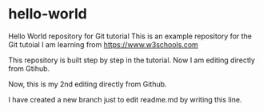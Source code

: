 # hello-world
Hello World repository for Git tutorial
This is an example repository for the Git tutoial I am learning from https://www.w3schools.com

This repository is built step by step in the tutorial.
Now I am editing directly from Gtihub.

Now, this is my 2nd editing directly from Github.

I have created a new branch just to edit readme.md by writing this line.
